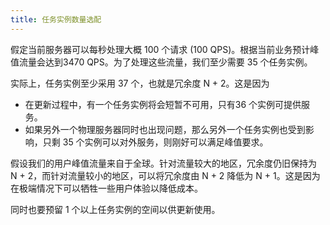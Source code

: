```yaml
---
title: 任务实例数量选配
---
```


假定当前服务器可以每秒处理大概 100 个请求 (100 QPS)。根据当前业务预计峰值流量会达到3470 QPS。为了处理这些流量，我们至少需要 35 个任务实例。

实际上，任务实例至少采用 37 个，也就是冗余度 N + 2。这是因为

- 在更新过程中，有一个任务实例将会短暂不可用，只有36 个实例可提供服务。
- 如果另外一个物理服务器同时也出现问题，那么另外一个任务实例也受到影响，只剩 35 个实例可以对外服务，则刚好可以满足峰值要求。

假设我们的用户峰值流量来自于全球。针对流量较大的地区，冗余度仍旧保持为 N + 2，而针对流量较小的地区，可以将冗余度由 N + 2 降低为 N + 1。这是因为在极端情况下可以牺牲一些用户体验以降低成本。

同时也要预留 1 个以上任务实例的空间以供更新使用。